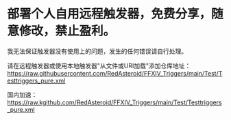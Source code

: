 # 部署个人自用远程触发器，免费分享，随意修改，禁止盈利。

我无法保证触发器没有使用上的问题，发生的任何错误请自行处理。

请在远程触发器或使用本地触发器"从文件或URI加载"添加仓库地址：https://raw.githubusercontent.com/RedAsteroid/FFXIV_Triggers/main/Test/Testtriggers_pure.xml

国内加速：https://raw.kgithub.com/RedAsteroid/FFXIV_Triggers/main/Test/Testtriggers_pure.xml

